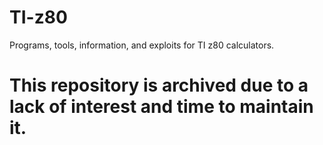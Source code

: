 # TI-z80
Programs, tools, information, and exploits for TI z80 calculators.

# This repository is archived due to a lack of interest and time to maintain it.
